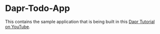 # Dapr-Todo-App

This contains the sample application that is being built in this [Dapr Tutorial on YouTube](https://www.youtube.com/playlist?list=PLhl73Ukl8yfS9bTHeZ8FoklfC6D4Fk3Kj).
